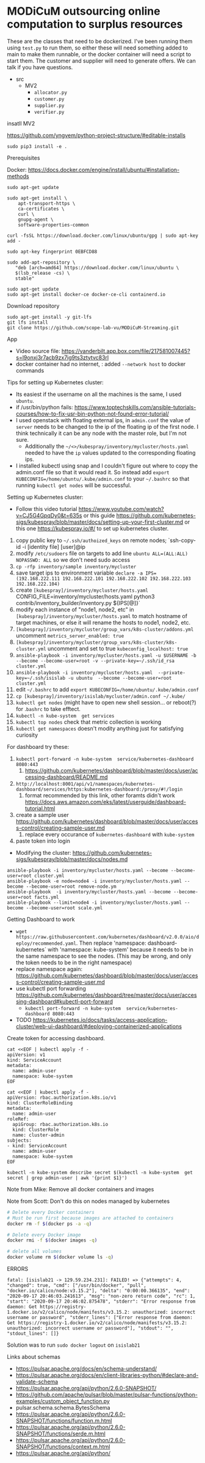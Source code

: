 # MODiCuM outsourcing online computation to surplus resources

These are the classes that need to be dockerized. 
I've been running them using `test.py` to run them, so either these will need something added to main to make them runnable, or the docker container will need a script to start them. The customer and supplier will need to generate offers. We can talk if you have questions.
- src
    - MV2
        - `allocator.py`
        - `customer.py`
        - `supplier.py`
        - `verifier.py`


insatll MV2

https://github.com/yngvem/python-project-structure/#editable-installs
```
sudo pip3 install -e .
```

Prerequisites

Docker: https://docs.docker.com/engine/install/ubuntu/#installation-methods
```
sudo apt-get update

sudo apt-get install \
    apt-transport-https \
    ca-certificates \
    curl \
    gnupg-agent \
    software-properties-common
    
curl -fsSL https://download.docker.com/linux/ubuntu/gpg | sudo apt-key add -

sudo apt-key fingerprint 0EBFCD88

sudo add-apt-repository \
   "deb [arch=amd64] https://download.docker.com/linux/ubuntu \
   $(lsb_release -cs) \
   stable"

sudo apt-get update
sudo apt-get install docker-ce docker-ce-cli containerd.io

```

Download repository
```
sudo apt-get install -y git-lfs
git lfs install
git clone https://github.com/scope-lab-vu/MODiCuM-Streaming.git
```

App

* Video source file: https://vanderbilt.app.box.com/file/217581007445?s=l9onxj3r7acb9zx7ig9ts3ztytvc83rl
* docker container had no internet, : added `--network host` to docker commands

Tips for setting up Kubernetes cluster:

* Its easiest if the username on all the machines is the same, I used `ubuntu`.
* if /usr/bin/python fails: https://www.toptechskills.com/ansible-tutorials-courses/how-to-fix-usr-bin-python-not-found-error-tutorial/
* I used openstack with floating external ips, in `admin.conf` the value of `server` needs to be changed to the ip of the floating ip of the first node. I think technically it can be any node with the master role, but I'm not sure. 
    * Additionally the `~/<>/kubespray/inventory/mycluster/hosts.yaml` needed to have the `ip` values updated to the corresponding floating ips. 
* I installed kubectl using snap and I couldn't figure out where to copy the admin.conf file so that it would read it. So instead add `export KUBECONFIG=/home/ubuntu/.kube/admin.conf` to your `~/.bashrc` so that running `kubectl get nodes` will be successful. 


Setting up Kubernetes cluster:

* Follow this video tutorial https://www.youtube.com/watch?v=CJ5G4GpqDy0&t=635s or this guide https://github.com/kubernetes-sigs/kubespray/blob/master/docs/setting-up-your-first-cluster.md or this one https://kubespray.io/#/ to set up kubernetes cluster.

1. copy public key to `~/.ssh/authoized_keys` on remote nodes; `ssh-copy-id -i [identity file] [user]@ip
1. modify `/etc/sudoers` file on targets to add line `ubuntu ALL=(ALL:ALL) NOPASSWD: ALL` so we don't need sudo access
1. `cp -rfp inventory/sample inventory/mycluster`
1. save target ips to environment variable `declare -a IPS=(192.168.222.111 192.168.222.101 192.168.222.102 192.168.222.103 192.168.222.104)`
1. create `[kubespray]/inventory/mycluster/hosts.yaml `CONFIG_FILE=inventory/mycluster/hosts.yaml python3 contrib/inventory_builder/inventory.py ${IPS[@]}`
1. modify each instance of "node1, node2, etc" in `[kubespray]/inventory/mycluster/hosts.yaml` to match hostname of target machines, or else it will rename the hosts to node1, node2, etc.
1. `[kubespray]/inventory/mycluster/group_vars/k8s-cluster/addons.yml` uncomment `metrics_server_enabled: true`
1. `[kubespray]/inventory/mycluster/group_vars/k8s-cluster/k8s-cluster.yml` uncomment and set to true `kubeconfig_localhost: true`
1. `ansible-playbook -i inventory/mycluster/hosts.yaml -u $USERNAME -b --become --become-user=root -v --private-key=~/.ssh/id_rsa cluster.yml`
1. `ansible-playbook -i inventory/mycluster/hosts.yaml  --private-key=~/.ssh/isislab -u ubuntu  --become --become-user=root cluster.yml`
1. edit `~/.bashrc` to add `export KUBECONFIG=/home/ubuntu/.kube/admin.conf`
1. `cp [kubespray]/inventory/isislab/mycluster/admin.conf ~/.kube/`
1. `kubectl get nodes` (might have to open new shell session... or reboot(?) for .`bashrc` to take efftect.
1. `kubectl -n kube-system  get services`
1. `kubectl top nodes` check that metric collection is working
1. `kubectl get namespaces` doesn't modity anything just for satisfying curiosity

For dashboard try these:
1. `kubectl port-forward -n kube-system  service/kubernetes-dashboard 8080:443`
    1. https://github.com/kubernetes/dashboard/blob/master/docs/user/accessing-dashboard/README.md
1. `http://localhost:8001/api/v1/namespaces/kubernetes-dashboard/services/https:kubernetes-dashboard:/proxy/#!/login` 
    1. format recommended by this link, other foramts didn't work https://docs.aws.amazon.com/eks/latest/userguide/dashboard-tutorial.html
1. create a sample user https://github.com/kubernetes/dashboard/blob/master/docs/user/access-control/creating-sample-user.md
    1. replace every occurance of `kubernetes-dashboard` with `kube-system`
1. paste token into login




* Modifying the cluster: https://github.com/kubernetes-sigs/kubespray/blob/master/docs/nodes.md
```
ansible-playbook -i inventory/mycluster/hosts.yaml --become --become-user=root cluster.yml
ansible-playbook -e node=node4 -i inventory/mycluster/hosts.yaml --become --become-user=root remove-node.ym
ansible-playbook  -i inventory/mycluster/hosts.yaml --become --become-user=root facts.yml
ansible-playbook --limit=node4 -i inventory/mycluster/hosts.yaml --become --become-user=root scale.yml
```





Getting Dashboard to work
* `wget https://raw.githubusercontent.com/kubernetes/dashboard/v2.0.0/aio/deploy/recommended.yaml`. Then replace 'namespace: dashboard-kubernetes` with 'namespace: kube-system' because it needs to be in the same namespace to see the nodes. (This may be wrong, and only the token needs to be in the right namespace)
* replace namespace again: https://github.com/kubernetes/dashboard/blob/master/docs/user/access-control/creating-sample-user.md
* use kubectl port forwarding https://github.com/kubernetes/dashboard/tree/master/docs/user/accessing-dashboard#kubectl-port-forward
    * `kubectl port-forward -n kube-system  service/kubernetes-dashboard 8080:443`
* TODO https://kubernetes.io/docs/tasks/access-application-cluster/web-ui-dashboard/#deploying-containerized-applications


Create token for accessing dashboard. 

```
cat <<EOF | kubectl apply -f -
apiVersion: v1
kind: ServiceAccount
metadata:
  name: admin-user
  namespace: kube-system
EOF

cat <<EOF | kubectl apply -f -
apiVersion: rbac.authorization.k8s.io/v1
kind: ClusterRoleBinding
metadata:
  name: admin-user
roleRef:
  apiGroup: rbac.authorization.k8s.io
  kind: ClusterRole
  name: cluster-admin
subjects:
- kind: ServiceAccount
  name: admin-user
  namespace: kube-system
EOF
```
`kubectl -n kube-system describe secret $(kubectl -n kube-system  get secret | grep admin-user | awk '{print $1}')`

Note from Mike: Remove all docker containers and images 

Note from Scott: Don't do this on nodes managed by kubernetes
```bash
# Delete every Docker containers
# Must be run first because images are attached to containers
docker rm -f $(docker ps -a -q)

# Delete every Docker image
docker rmi -f $(docker images -q)

# delete all volumes
docker volume rm $(docker volume ls -q)
```


ERRORS
```
fatal: [isislab21 -> 129.59.234.231]: FAILED! => {"attempts": 4, "changed": true, "cmd": ["/usr/bin/docker", "pull", "docker.io/calico/node:v3.15.2"], "delta": "0:00:00.366135", "end": "2020-09-17 20:46:03.241613", "msg": "non-zero return code", "rc": 1, "start": "2020-09-17 20:46:02.875478", "stderr": "Error response from daemon: Get https://registry-1.docker.io/v2/calico/node/manifests/v3.15.2: unauthorized: incorrect username or password", "stderr_lines": ["Error response from daemon: Get https://registry-1.docker.io/v2/calico/node/manifests/v3.15.2: unauthorized: incorrect username or password"], "stdout": "", "stdout_lines": []}
```
Solution was to run `sudo docker logout` on `isislab21`


Links about schemas
* https://pulsar.apache.org/docs/en/schema-understand/
* https://pulsar.apache.org/docs/en/client-libraries-python/#declare-and-validate-schema
* https://pulsar.apache.org/api/python/2.6.0-SNAPSHOT/
* https://github.com/apache/pulsar/blob/master/pulsar-functions/python-examples/custom_object_function.py
* pulsar.schema.schema.BytesSchema
* https://pulsar.apache.org/api/python/2.6.0-SNAPSHOT/functions/function.m.html
* https://pulsar.apache.org/api/python/2.6.0-SNAPSHOT/functions/serde.m.html
* https://pulsar.apache.org/api/python/2.6.0-SNAPSHOT/functions/context.m.html
* https://pulsar.apache.org/api/python/